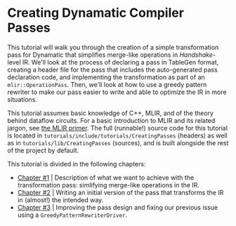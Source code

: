 # Creating Dynamatic Compiler Passes

This tutorial will walk you through the creation of a simple transformation pass for Dynamatic that simplifies merge-like operations in *Handshake*-level IR. We'll look at the process of declaring a pass in TableGen format, creating a header file for the pass that includes the auto-generated pass declaration code, and implementing the transformation as part of an `mlir::OperationPass`. Then, we'll look at how to use a greedy pattern rewriter to make our pass easier to write and able to optimize the IR in more situations.
 
This tutorial assumes basic knowledge of C++, MLIR, and of the theory behind dataflow circuits. For a basic introduction to MLIR and its related jargon, see [the MLIR primer](../../../CompilerIntrinsics/MLIRPrimer.md). The full (runnable!) source code for this tutorial is located in `tutorials/include/tutorials/CreatingPasses` (headers) as well as in `tutorials/lib/CreatingPasses` (sources), and is built alongside the rest of the project by default.

This tutorial is divided in the following chapters:

- [Chapter #1](1.SimplifyingMergeLikeOps.md) | Description of what we want to achieve with the transformation pass: simlifying merge-like operations in the IR.
- [Chapter #2](2.WritingASimplePass.md) | Writing an initial version of the pass that transforms the IR in (almost!) the intended way.
- [Chapter #3](3.GreedyPatternRewriting.md) | Improving the pass design and fixing our previous issue using a `GreedyPatternRewriterDriver`.